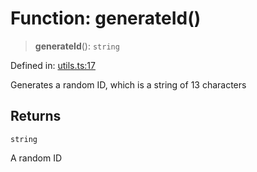 # Function: generateId()

> **generateId**(): `string`

Defined in: [utils.ts:17](https://github.com/GeoDaCenter/openassistant/blob/2cb8f20a901f3385efeb40778248119c5e49db78/packages/common/src/utils.ts#L17)

Generates a random ID, which is a string of 13 characters

## Returns

`string`

A random ID
